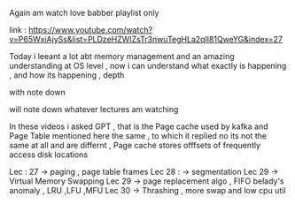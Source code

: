 Again am watch love babber playlist only 

link : https://www.youtube.com/watch?v=P65WxiAjySs&list=PLDzeHZWIZsTr3nwuTegHLa2qlI81QweYG&index=27



Today i leeant a lot abt memory management and an amazing understanding at OS level ,
now i can understand what exactly is happening , and how its happening , 
depth 

with note down


will note down whatever lectures am watching 




In these videos i asked GPT , that is the Page cache used by kafka and Page Table mentioned here the same , 
to which it replied no its not the same at all and are differnt , Page cache  stores offfsets of frequently access disk locations 



Lec : 27 -> paging , page table frames 
Lec 28 : -> segmentation 
Lec 29 -> Virtual Memory Swapping 
Lec 29 -> page replacement algo , FIFO belady's anomaly , LRU ,LFU ,MFU
Lec 30 -> Thrashing , more swap and low cpu util 

